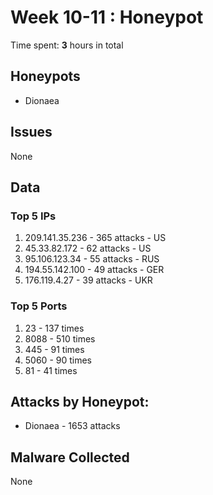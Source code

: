 # Week 10-11 : Honeypot

Time spent: **3** hours in total

## Honeypots
- Dionaea

## Issues
None

## Data
### Top 5 IPs
1. 209.141.35.236 - 365 attacks - US
2. 45.33.82.172 - 62 attacks - US
3. 95.106.123.34 - 55 attacks - RUS
4. 194.55.142.100 - 49 attacks - GER
5. 176.119.4.27 - 39 attacks - UKR

### Top 5 Ports
1. 23 - 137 times
2. 8088 - 510 times
3. 445 - 91 times
4. 5060 - 90 times
5. 81 - 41 times

## Attacks by Honeypot:
- Dionaea - 1653 attacks

## Malware Collected
None
